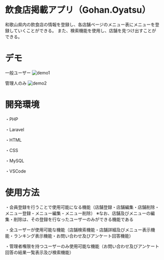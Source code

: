 # 飲食店掲載アプリ（Gohan.Oyatsu）
 
和歌山県内の飲食店の情報を登録し、各店舗ページのメニュー表にメニューを登録していくことができる。
また、検索機能を使用し、店舗を見つけ出すことができる。
 

 
# デモ
 
一般ユーザー
![demo1](https://user-images.githubusercontent.com/100775088/189923652-7ff8bc53-29c9-4548-bc6a-5c0eb3ba4222.gif)

管理人のみ
![demo2](https://user-images.githubusercontent.com/100775088/189923783-644684d7-27d2-4d12-bce5-e0500a769380.gif)


 
# 開発環境

・PHP　　

・Laravel　　

・HTML

・CSS

・MySQL

・VSCode　　
 

 
# 使用方法
 
・会員登録を行うことで使用可能になる機能（店舗登録・店舗編集・店舗削除・メニュー登録・メニュー編集・メニュー削除）
※なお、店舗及びメニューの編集・削除は、その登録を行なったユーザーのみができる機能である

・全ユーザーが使用可能な機能（店舗検索機能・店舗詳細及びメニュー表示機能・ランキング表示機能・お問い合わせ及びアンケート回答機能）

・管理者権限を持つユーザーのみ使用可能な機能（お問い合わせ及びアンケート回答の結果一覧表示及び検索機能）
